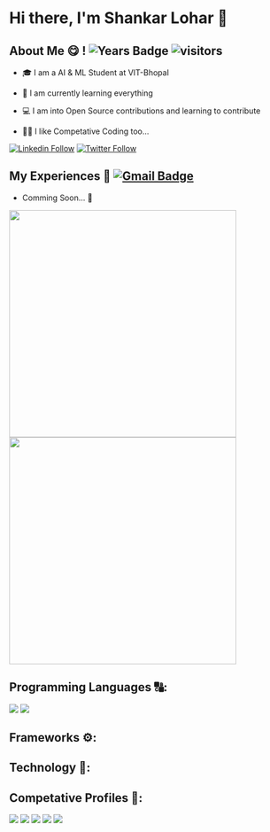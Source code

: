 # Hi there, I'm Shankar Lohar 👋 <!-- ![GitHub followers](https://img.shields.io/github/followers/ShankarLohar?color=green&logo=github&style=for-the-badge)  ![GitHub User's stars](https://img.shields.io/github/stars/ShankarLohar?color=green&logo=github&style=for-the-badge) -->

## About Me 😋 !  ![Years Badge](https://badges.pufler.dev/years/ShankarLohar)  ![visitors](https://visitor-badge.laobi.icu/badge?page_id=ShankarLohar)
- 🎓 I am a AI & ML Student at VIT-Bhopal 

- 🌱 I am currently learning everything

- 💻 I am into Open Source contributions and learning to contribute

- 🐱‍💻 I like Competative Coding too... 

[![Linkedin Follow](https://img.shields.io/badge/Check%20out%20my%20resume-0077B5?style=for-the-badge&logo=Linkedin&logoColor=white)](https://www.linkedin.com/in/shankarlohar/)  [![Twitter Follow](https://img.shields.io/twitter/follow/shankarloharin?color=1DA1F2&logo=twitter&style=for-the-badge)](https://twitter.com/intent/follow?original_referer=https%3A%2F%2Fgithub.com%2Fshankarloharin&screen_name=shankarloharin)

## My Experiences 🤵  [![Gmail Badge](https://img.shields.io/badge/-shankarloharmail@gmail.com-c14438?style=flat-square&logo=Gmail&logoColor=white&link=mailto:shankarloharmail@gmail.com)](mailto:shankarloharmail@gmail.com)

- Comming Soon... 🎉

<p>
  <a href="#"><img src="https://github-readme-stats.vercel.app/api?username=ShankarLohar&count_private=true&show_icons=true&theme=dark" width="410"></a>
  <a href="#"><img src="https://github-readme-streak-stats.herokuapp.com/?user=ShankarLohar&count_private=true&show_icons=true&theme=dark" width="410"></a>
</p>


## Programming Languages 🔠:

<p>
  <a href="#"><img src="https://img.shields.io/badge/C-red?style=for-the-badge&logo=c&logoColor=white" /></a>
  <a href="#"><img src="https://img.shields.io/badge/C%2B%2B-darkred?style=for-the-badge&logo=c%2B%2B&logoColor=white" /></a>
</p>

## Frameworks ⚙:


## Technology 🤖:


## Competative Profiles 🏅:

[<img src="https://img.shields.io/badge/-Hackerrank-2EC866?style=for-the-badge&logo=HackerRank&logoColor=white" />](https://www.hackerrank.com/shankarlohar)
[<img src="https://img.shields.io/badge/Codechef-%23B92B27.svg?&style=for-the-badge&logo=Codechef&logoColor=white" />](https://www.codechef.com/users/shankarlohar)
[<img src="https://img.shields.io/badge/Codeforces-445f9d?style=for-the-badge&logo=Codeforces&logoColor=white" />](https://codeforces.com/profile/ShankarLohar)
[<img src="https://img.shields.io/badge/HackerEarth-%232C3454.svg?&style=for-the-badge&logo=HackerEarth&logoColor=Blue" />](https://www.hackerearth.com/@shankarlohar)
[<img src="https://img.shields.io/badge/-LeetCode-FFA116?style=for-the-badge&logo=LeetCode&logoColor=black" />](https://leetcode.com/ShankarLohar/)




